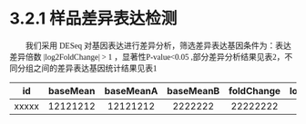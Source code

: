# 3.2.1 样品差异表达检测

<font face="微软雅黑" >&emsp;&emsp;我们采用 DESeq 对基因表达进行差异分析，筛选差异表达基因条件为：表达差异倍数 |log2FoldChange| > 1 ，显著性P-value<0.05 ,部分差异分析结果见表2，不同分组之间的差异表达基因统计结果见表1</font><br />

|  id  | baseMean   |baseMeanA|baseMeanB|foldChange|log2FoldChange|
| :--------: | :--------: | :--------: | :--------: | :--------: |:--------: |
| xxxxx | 12121212 | 12121212 | 2222222 | 22222222 |2222|